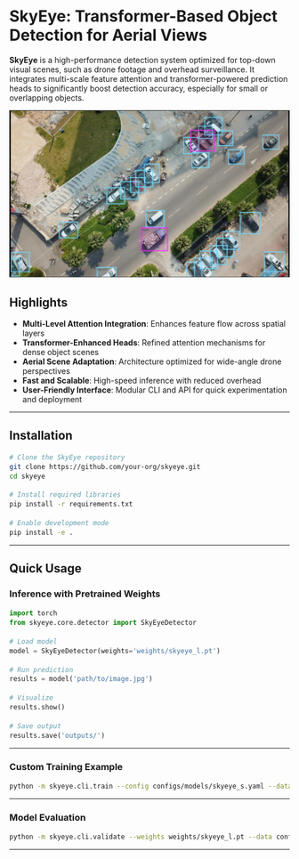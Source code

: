 # SkyEye: Transformer-Based Object Detection for Aerial Views

**SkyEye** is a high-performance detection system optimized for top-down visual scenes, such as drone footage and overhead surveillance. It integrates multi-scale feature attention and transformer-powered prediction heads to significantly boost detection accuracy, especially for small or overlapping objects.

<p align="center">
  <img width="800" src="assets/Skyeye.png" alt="SkyEye Architecture">
</p>

## Highlights

- **Multi-Level Attention Integration**: Enhances feature flow across spatial layers  
- **Transformer-Enhanced Heads**: Refined attention mechanisms for dense object scenes  
- **Aerial Scene Adaptation**: Architecture optimized for wide-angle drone perspectives  
- **Fast and Scalable**: High-speed inference with reduced overhead  
- **User-Friendly Interface**: Modular CLI and API for quick experimentation and deployment

---

## Installation

```bash
# Clone the SkyEye repository
git clone https://github.com/your-org/skyeye.git
cd skyeye

# Install required libraries
pip install -r requirements.txt

# Enable development mode
pip install -e .
```

---

## Quick Usage

### Inference with Pretrained Weights

```python
import torch
from skyeye.core.detector import SkyEyeDetector

# Load model
model = SkyEyeDetector(weights='weights/skyeye_l.pt')

# Run prediction
results = model('path/to/image.jpg')

# Visualize
results.show()

# Save output
results.save('outputs/')
```

---

### Custom Training Example

```bash
python -m skyeye.cli.train --config configs/models/skyeye_s.yaml --data configs/data/drone.yaml --epochs 100 --batch-size 16
```

---

### Model Evaluation

```bash
python -m skyeye.cli.validate --weights weights/skyeye_l.pt --data configs/data/drone.yaml --img-size 1280
```

---



